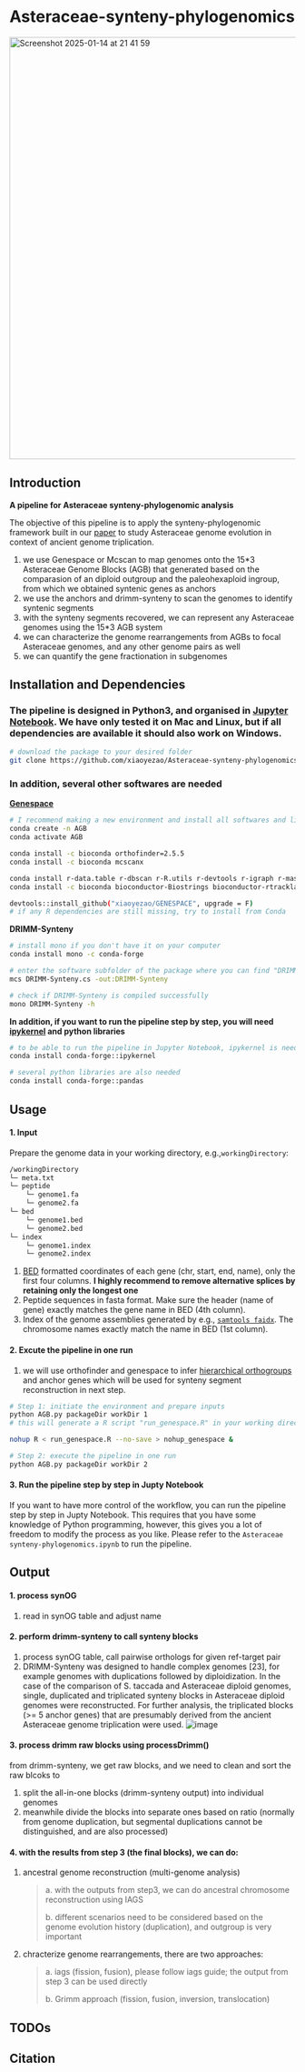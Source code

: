 # Asteraceae-synteny-phylogenomics
<img width="743" alt="Screenshot 2025-01-14 at 21 41 59" src="https://github.com/user-attachments/assets/b35bc922-0a56-41d3-b7f3-d93d1c773560" />

## Introduction
__A pipeline for Asteraceae synteny-phylogenomic analysis__
>
The objective of this pipeline is to apply the synteny-phylogenomic framework built in our [paper](https://www.biorxiv.org/content/10.1101/2025.01.08.631874v1) to study Asteraceae genome evolution in context of ancient genome triplication.
>
1. we use Genespace or Mcscan to map genomes onto the 15*3 Asteraceae Genome Blocks (AGB) that generated based on the comparasion of an diploid outgroup and the paleohexaploid ingroup, from which we obtained syntenic genes as anchors
2. we use the anchors and drimm-synteny to scan the genomes to identify syntenic segments
3. with the synteny segments recovered, we can represent any Asteraceae genomes using the 15*3 AGB system
4. we can characterize the genome rearrangements from AGBs to focal Asteraceae genomes, and any other genome pairs as well
5. we can quantify the gene fractionation in subgenomes 

## Installation and Dependencies
### The pipeline is designed in Python3, and organised in [Jupyter Notebook](https://jupyter.org/). We have only tested it on Mac and Linux, but if all dependencies are available it should also work on Windows.
```sh
# download the package to your desired folder
git clone https://github.com/xiaoyezao/Asteraceae-synteny-phylogenomics
```
### In addition, several other softwares are needed

[__Genespace__](https://github.com/xiaoyezao/GENESPACE)
```sh
# I recommend making a new environment and install all softwares and library dependencies in the same Conda environment.
conda create -n AGB
conda activate AGB

conda install -c bioconda orthofinder=2.5.5
conda install -c bioconda mcscanx

conda install r-data.table r-dbscan r-R.utils r-devtools r-igraph r-mass
conda install -c bioconda bioconductor-Biostrings bioconductor-rtracklayer

devtools::install_github("xiaoyezao/GENESPACE", upgrade = F)
# if any R dependencies are still missing, try to install from Conda
```
>
__DRIMM-Synteny__
   ```sh
   # install mono if you don't have it on your computer
   conda install mono -c conda-forge
   
   # enter the software subfolder of the package where you can find "DRIMM-Synteny.cs", and compile DRIMM-Synteny from source
   mcs DRIMM-Synteny.cs -out:DRIMM-Synteny

   # check if DRIMM-Synteny is compiled successfully
   mono DRIMM-Synteny -h
   ```
__In addition, if you want to run the pipeline step by step, you will need [ipykernel](https://github.com/ipython/ipykernel) and python libraries__
```sh
# to be able to run the pipeline in Jupyter Notebook, ipykernel is needed
conda install conda-forge::ipykernel

# several python libraries are also needed
conda install conda-forge::pandas
```
## Usage
#### 1. Input
Prepare the genome data in your working directory, e.g.,`workingDirectory`:
```sh
/workingDirectory
└─ meta.txt
└─ peptide
    └─ genome1.fa
    └─ genome2.fa
└─ bed
    └─ genome1.bed
    └─ genome2.bed
└─ index
    └─ genome1.index
    └─ genome2.index

```
1) [BED](https://learn.gencore.bio.nyu.edu/ngs-file-formats/bed-format/#:~:text=BED%20format%20is%20a%20simple,as%20graphical%20represntations%20of%20features.) formatted coordinates of each gene (chr, start, end, name), only the first four columns.
__I highly recommend to remove alternative splices by retaining only the longest one__
3) Peptide sequences in fasta format. Make sure the header (name of gene) exactly matches the gene name in BED (4th column).
4) Index of the genome assemblies generated by e.g., [`samtools faidx`](https://learn.gencore.bio.nyu.edu/ngs-file-formats/bed-format/#:~:text=BED%20format%20is%20a%20simple,as%20graphical%20represntations%20of%20features.). The chromosome names exactly match the name in BED (1st column).
#### 2. Excute the pipeline in one run
1) we will use orthofinder and genespace to infer [hierarchical orthogroups](https://lab.dessimoz.org/blog/2016/12/08/what-hogs-are) and anchor genes which will be used for synteny segment reconstruction in next step.
```sh
# Step 1: initiate the environment and prepare inputs
python AGB.py packageDir workDir 1
# this will generate a R script "run_genespace.R" in your working directory. Use this script to run Genespace. This will take a while, depends on the size of your dateset. It is recommanded to run in background, e.g.:

nohup R < run_genespace.R --no-save > nohup_genespace &

# Step 2: execute the pipeline in one run
python AGB.py packageDir workDir 2
```

#### 3. Run the pipeline step by step in Jupty Notebook
If you want to have more control of the workflow, you can run the pipeline step by step in Jupty Notebook. This requires that you have some knowledge of Python programming, however, this gives you a lot of freedom to modify the process as you like.
Please refer to the `Asteraceae synteny-phylogenomics.ipynb` to run the pipeline.






## Output
#### 1. process synOG
1) read in synOG table and adjust name
#### 2. perform drimm-synteny to call synteny blocks
1) process synOG table, call pairwise orthologs for given ref-target pair
2) DRIMM-Synteny was designed to handle complex genomes [23], for example genomes with duplications followed by diploidization. In the case of the comparison of S. taccada and Asteraceae diploid genomes, single, duplicated and triplicated synteny blocks in Asteraceae diploid genomes were reconstructed. For further analysis, the triplicated blocks (>= 5 anchor genes) that are presumably derived from the ancient Asteraceae genome triplication were used. ![image](https://github.com/user-attachments/assets/7762b1ab-490b-4ae0-889a-bb08a57829b7)

#### 3. process drimm raw blocks using processDrimm()
from drimm-synteny, we get raw blocks, and we need to clean and sort the raw blcoks to
1) split the all-in-one blocks (drimm-synteny output) into individual genomes
2) meanwhile divide the blocks into separate ones based on ratio (normally from genome duplication, but segmental duplications cannot be distinguished, and are also processed)
#### 4. with the results from step 3 (the final blocks), we can do:
1) ancestral genome reconstruction (multi-genome analysis)
   >a. with the outputs from step3, we can do ancestral chromosome reconstruction using IAGS
   >
   >b. different scenarios need to be considered based on the genome evolution history (duplication), and outgroup is very important
2) chracterize genome rearrangements, there are two approaches:
   >a. iags (fission, fusion), please follow iags guide; the output from step 3 can be used directly
   >
   >b. Grimm approach (fission, fusion, inversion, translocation)

## TODOs

## Citation
